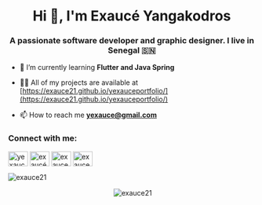 <h1 align="center">Hi 👋, I'm Exaucé Yangakodros</h1>
<h3 align="center">A passionate software developer and graphic designer. I live in Senegal 🇸🇳</h3>

- 🌱 I’m currently learning **Flutter and Java Spring**

- 👨‍💻 All of my projects are available at [https://exauce21.github.io/yexauceportfolio/](https://exauce21.github.io/yexauceportfolio/)

- 📫 How to reach me **yexauce@gmail.com**

<h3 align="left">Connect with me:</h3>
<p align="left">
<a href="https://twitter.com/yexaucez" target="blank"><img align="center" src="https://raw.githubusercontent.com/rahuldkjain/github-profile-readme-generator/master/src/images/icons/Social/twitter.svg" alt="yexaucez" height="30" width="40" /></a>
<a href="https://linkedin.com/in/exaucé yangakodros" target="blank"><img align="center" src="https://raw.githubusercontent.com/rahuldkjain/github-profile-readme-generator/master/src/images/icons/Social/linked-in-alt.svg" alt="exaucé yangakodros" height="30" width="40" /></a>
<a href="https://stackoverflow.com/users/exauce21" target="blank"><img align="center" src="https://raw.githubusercontent.com/rahuldkjain/github-profile-readme-generator/master/src/images/icons/Social/stack-overflow.svg" alt="exauce21" height="30" width="40" /></a>
<a href="https://www.behance.net/exauce21" target="blank"><img align="center" src="https://raw.githubusercontent.com/rahuldkjain/github-profile-readme-generator/master/src/images/icons/Social/behance.svg" alt="exauce21" height="30" width="40" /></a>
</p>

<p style="text-align: center"><img align="left" src="https://github-readme-stats.vercel.app/api/top-langs?username=exauce21&show_icons=true&locale=en&layout=compact" alt="exauce21" /></p> <br/>

<p style="text-align: center">&nbsp;<img align="center" src="https://github-readme-stats.vercel.app/api?username=exauce21&show_icons=true&locale=en" alt="exauce21" /></p>
